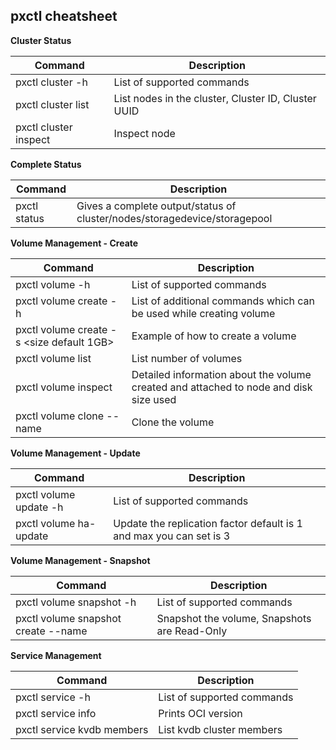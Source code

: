
## pxctl cheatsheet

**Cluster Status**

| Command | Description |
| --- | --- |
| pxctl cluster -h  | List of supported commands |
| pxctl cluster list | List nodes in the cluster, Cluster ID, Cluster UUID |
| pxctl cluster inspect <node ID> | Inspect node |

**Complete Status**

| Command | Description |
| --- | --- |
| pxctl status  | Gives a complete output/status of cluster/nodes/storagedevice/storagepool |

**Volume Management - Create**

| Command | Description |
| --- | --- |
| pxctl volume -h  | List of supported commands |
| pxctl volume create -h | List of additional commands which can be used while creating volume |
| pxctl volume create <volname> -s <size default 1GB> | Example of how to create a volume |
| pxctl volume list | List number of volumes |
| pxctl volume inspect <VOL ID> | Detailed information about the volume created and attached to node and disk size used |
| pxctl volume clone --name <CloneName> <VolName> | Clone the volume | 

**Volume Management - Update**

| Command | Description |
| --- | --- |
| pxctl volume update -h  | List of supported commands |
| pxctl volume ha-update | Update the replication factor default is 1 and max you can set is 3 |


**Volume Management - Snapshot**

| Command | Description |
| --- | --- |
| pxctl volume snapshot -h  | List of supported commands |
| pxctl volume snapshot create --name <SnapName> <VolName> | Snapshot the volume, Snapshots are Read-Only | 

**Service Management**

| Command | Description |
| --- | --- |
| pxctl service -h  | List of supported commands |
| pxctl service info | Prints OCI version |
| pxctl service kvdb members | List kvdb cluster members |

